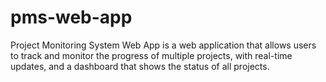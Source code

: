 # pms-web-app
Project Monitoring System Web App is a web application that allows users to track and monitor the progress of multiple projects, with real-time updates, and a dashboard that shows the status of all projects.
